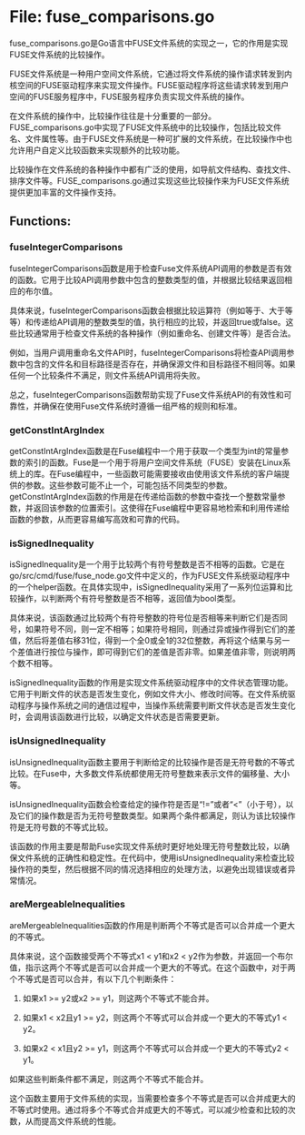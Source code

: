 # File: fuse_comparisons.go

fuse_comparisons.go是Go语言中FUSE文件系统的实现之一，它的作用是实现FUSE文件系统的比较操作。

FUSE文件系统是一种用户空间文件系统，它通过将文件系统的操作请求转发到内核空间的FUSE驱动程序来实现文件操作。FUSE驱动程序将这些请求转发到用户空间的FUSE服务程序中，FUSE服务程序负责实现文件系统的操作。

在文件系统的操作中，比较操作往往是十分重要的一部分。FUSE_comparisons.go中实现了FUSE文件系统中的比较操作，包括比较文件名、文件属性等。由于FUSE文件系统是一种可扩展的文件系统，在比较操作中也允许用户自定义比较函数来实现额外的比较功能。

比较操作在文件系统的各种操作中都有广泛的使用，如导航文件结构、查找文件、排序文件等。FUSE_comparisons.go通过实现这些比较操作来为FUSE文件系统提供更加丰富的文件操作支持。

## Functions:

### fuseIntegerComparisons

fuseIntegerComparisons函数是用于检查Fuse文件系统API调用的参数是否有效的函数。它用于比较API调用参数中包含的整数类型的值，并根据比较结果返回相应的布尔值。

具体来说，fuseIntegerComparisons函数会根据比较运算符（例如等于、大于等等）和传递给API调用的整数类型的值，执行相应的比较，并返回true或false。这些比较通常用于检查文件系统的各种操作（例如重命名、创建文件等）是否合法。

例如，当用户调用重命名文件API时，fuseIntegerComparisons将检查API调用参数中包含的文件名和目标路径是否存在，并确保源文件和目标路径不相同等。如果任何一个比较条件不满足，则文件系统API调用将失败。

总之，fuseIntegerComparisons函数帮助实现了Fuse文件系统API的有效性和可靠性，并确保在使用Fuse文件系统时遵循一组严格的规则和标准。



### getConstIntArgIndex

getConstIntArgIndex函数是在Fuse编程中一个用于获取一个类型为int的常量参数的索引的函数。Fuse是一个用于将用户空间文件系统（FUSE）安装在Linux系统上的库。在Fuse编程中，一些函数可能需要接收由使用该文件系统的客户端提供的参数。这些参数可能不止一个，可能包括不同类型的参数。getConstIntArgIndex函数的作用是在传递给函数的参数中查找一个整数常量参数，并返回该参数的位置索引。这使得在Fuse编程中更容易地检索和利用传递给函数的参数，从而更容易编写高效和可靠的代码。



### isSignedInequality

isSignedInequality是一个用于比较两个有符号整数是否不相等的函数。它是在go/src/cmd/fuse/fuse_node.go文件中定义的，作为FUSE文件系统驱动程序中的一个helper函数。在具体实现中，isSignedInequality采用了一系列位运算和比较操作，以判断两个有符号整数是否不相等，返回值为bool类型。

具体来说，该函数通过比较两个有符号整数的符号位是否相等来判断它们是否同号，如果符号不同，则一定不相等；如果符号相同，则通过异或操作得到它们的差值，然后将差值右移31位，得到一个全0或全1的32位整数，再将这个结果与另一个差值进行按位与操作，即可得到它们的差值是否非零。如果差值非零，则说明两个数不相等。

isSignedInequality函数的作用是实现文件系统驱动程序中的文件状态管理功能。它用于判断文件的状态是否发生变化，例如文件大小、修改时间等。在文件系统驱动程序与操作系统之间的通信过程中，当操作系统需要判断文件状态是否发生变化时，会调用该函数进行比较，以确定文件状态是否需要更新。



### isUnsignedInequality

isUnsignedInequality函数主要用于判断给定的比较操作是否是无符号数的不等式比较。在Fuse中，大多数文件系统都使用无符号整数来表示文件的偏移量、大小等。

isUnsignedInequality函数会检查给定的操作符是否是“!=”或者“<”（小于号），以及它们的操作数是否为无符号整数类型。如果两个条件都满足，则认为该比较操作符是无符号数的不等式比较。

该函数的作用主要是帮助Fuse实现文件系统时更好地处理无符号整数比较，以确保文件系统的正确性和稳定性。在代码中，使用isUnsignedInequality来检查比较操作符的类型，然后根据不同的情况选择相应的处理方法，以避免出现错误或者异常情况。



### areMergeableInequalities

areMergeableInequalities函数的作用是判断两个不等式是否可以合并成一个更大的不等式。

具体来说，这个函数接受两个不等式x1 < y1和x2 < y2作为参数，并返回一个布尔值，指示这两个不等式是否可以合并成一个更大的不等式。在这个函数中，对于两个不等式是否可以合并，有以下几个判断条件：

1. 如果x1 >= y2或x2 >= y1，则这两个不等式不能合并。

2. 如果x1 < x2且y1 >= y2，则这两个不等式可以合并成一个更大的不等式y1 < y2。

3. 如果x2 < x1且y2 >= y1，则这两个不等式可以合并成一个更大的不等式y2 < y1。

如果这些判断条件都不满足，则这两个不等式不能合并。

这个函数主要用于文件系统的实现，当需要检查多个不等式是否可以合并成更大的不等式时使用。通过将多个不等式合并成更大的不等式，可以减少检查和比较的次数，从而提高文件系统的性能。



